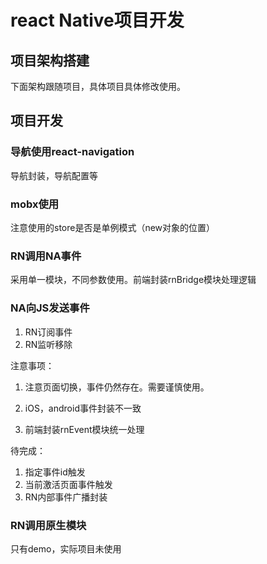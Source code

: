 # react Native项目开发

## 项目架构搭建

下面架构跟随项目，具体项目具体修改使用。

## 项目开发

### 导航使用react-navigation

导航封装，导航配置等

### mobx使用

注意使用的store是否是单例模式（new对象的位置）

### RN调用NA事件

采用单一模块，不同参数使用。前端封装rnBridge模块处理逻辑

### NA向JS发送事件

1. RN订阅事件
2. RN监听移除

注意事项：

1. 注意页面切换，事件仍然存在。需要谨慎使用。

2. iOS，android事件封装不一致

3. 前端封装rnEvent模块统一处理

待完成：

1. 指定事件id触发
2. 当前激活页面事件触发
3. RN内部事件广播封装

### RN调用原生模块

只有demo，实际项目未使用

